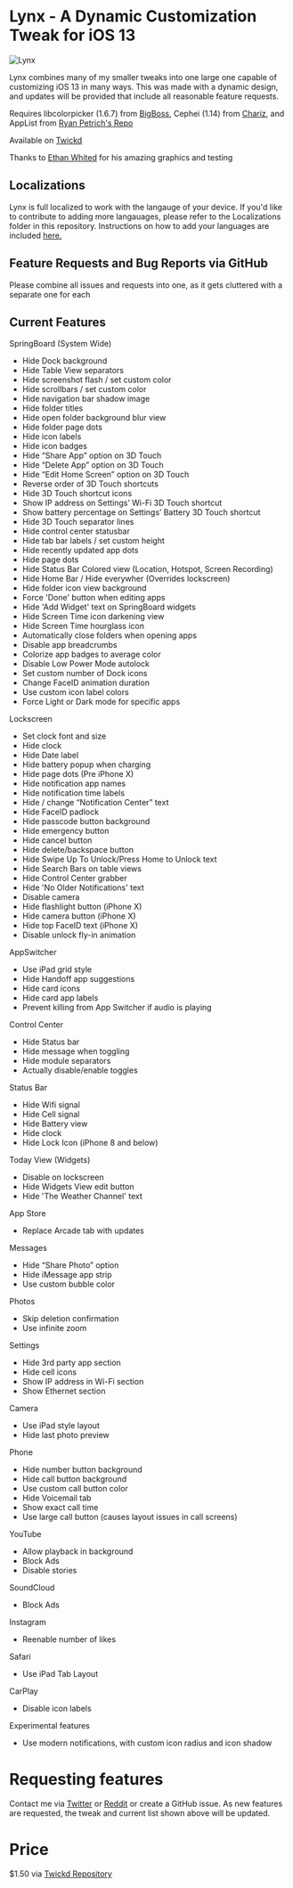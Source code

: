 # Lynx - A Dynamic Customization Tweak for iOS 13

![Lynx](http://mtac.app/assets/images/lynxbanner.png)

Lynx combines many of my smaller tweaks into one large one capable of customizing iOS 13 in many ways. This was made with a dynamic design, and updates will be provided that include all reasonable feature requests.

Requires libcolorpicker (1.6.7) from [BigBoss](http://cydia.saurik.com/package/org.thebigboss.libcolorpicker/), Cephei (1.14) from [Chariz](https://repo.chariz.io/package/ws.hbang.common/), and AppList from [Ryan Petrich's Repo](http://rpetri.ch/repo)

Available on [Twickd](https://repo.twickd.com/)

Thanks to [Ethan Whited](https://twitter.com/EthanWhited) for his amazing graphics and testing

## Localizations

Lynx is full localized to work with the langauge of your device. If you'd like to contribute to adding more langauages, please refer to the Localizations folder in this repository. Instructions on how to add your languages are included [here.](https://github.com/MTACS/Lynx/blob/master/Localizations/LOCALIZE.md)

## Feature Requests and Bug Reports via GitHub

Please combine all issues and requests into one, as it gets cluttered with a separate one for each

## Current Features

SpringBoard (System Wide)

* Hide Dock background
* Hide Table View separators
* Hide screenshot flash / set custom color
* Hide scrollbars / set custom color
* Hide navigation bar shadow image
* Hide folder titles
* Hide open folder background blur view
* Hide folder page dots
* Hide icon labels
* Hide icon badges
* Hide “Share App” option on 3D Touch
* Hide “Delete App” option on 3D Touch
* Hide “Edit Home Screen” option on 3D Touch
* Reverse order of 3D Touch shortcuts
* Hide 3D Touch shortcut icons
* Show IP address on Settings’ Wi-Fi 3D Touch shortcut
* Show battery percentage on Settings’ Battery 3D Touch shortcut
* Hide 3D Touch separator lines
* Hide control center statusbar
* Hide tab bar labels / set custom height
* Hide recently updated app dots
* Hide page dots
* Hide Status Bar Colored view (Location, Hotspot, Screen Recording)
* Hide Home Bar / Hide everywher (Overrides lockscreen)
* Hide folder icon view background
* Force 'Done' button when editing apps
* Hide 'Add Widget' text on SpringBoard widgets
* Hide Screen Time icon darkening view
* Hide Screen Time hourglass icon
* Automatically close folders when opening apps
* Disable app breadcrumbs
* Colorize app badges to average color
* Disable Low Power Mode autolock
* Set custom number of Dock icons
* Change FaceID animation duration
* Use custom icon label colors
* Force Light or Dark mode for specific apps

Lockscreen

* Set clock font and size
* Hide clock
* Hide Date label
* Hide battery popup when charging
* Hide page dots (Pre iPhone X)
* Hide notification app names
* Hide notification time labels
* Hide / change “Notification Center” text
* Hide FaceID padlock
* Hide passcode button background
* Hide emergency button
* Hide cancel button
* Hide delete/backspace button
* Hide Swipe Up To Unlock/Press Home to Unlock text
* Hide Search Bars on table views
* Hide Control Center grabber
* Hide 'No Older Notifications' text
* Disable camera
* Hide flashlight button (iPhone X)
* Hide camera button (iPhone X)
* Hide top FaceID text (iPhone X)
* Disable unlock fly-in animation

AppSwitcher

* Use iPad grid style
* Hide Handoff app suggestions
* Hide card icons
* Hide card app labels
* Prevent killing from App Switcher if audio is playing

Control Center

* Hide Status bar
* Hide message when toggling
* Hide module separators
* Actually disable/enable toggles

Status Bar

* Hide Wifi signal
* Hide Cell signal
* Hide Battery view
* Hide clock
* Hide Lock Icon (iPhone 8 and below)

Today View (Widgets)

* Disable on lockscreen
* Hide Widgets View edit button
* Hide 'The Weather Channel' text

App Store

* Replace Arcade tab with updates

Messages

* Hide “Share Photo” option
* Hide iMessage app strip
* Use custom bubble color

Photos

* Skip deletion confirmation
* Use infinite zoom

Settings

* Hide 3rd party app section
* Hide cell icons
* Show IP address in Wi-Fi section
* Show Ethernet section

Camera

* Use iPad style layout
* Hide last photo preview

Phone

* Hide number button background
* Hide call button background
* Use custom call button color
* Hide Voicemail tab
* Show exact call time
* Use large call button (causes layout issues in call screens)

YouTube

* Allow playback in background
* Block Ads
* Disable stories

SoundCloud

* Block Ads

Instagram

* Reenable number of likes

Safari

* Use iPad Tab Layout

CarPlay

* Disable icon labels

Experimental features

* Use modern notifications, with custom icon radius and icon shadow

# Requesting features

Contact me via [Twitter](https://twitter.com/mtac8) or [Reddit](https://reddit.com/u/-MTAC-) or create a GitHub issue. As new features are requested, the tweak and current list shown above will be updated.

# Price

$1.50 via [Twickd Repository](https://repo.twickd.com/)
